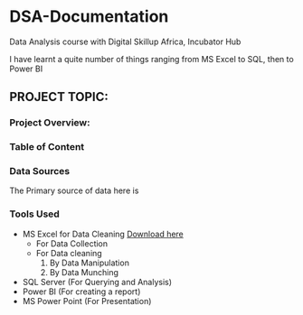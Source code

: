 # DSA-Documentation

Data Analysis course with Digital Skillup Africa, Incubator Hub

I have learnt a quite number of things ranging from MS Excel to SQL, then to Power BI

## PROJECT TOPIC:

### Project Overview:

### Table of Content

### Data Sources
The Primary source of data here is 

### Tools Used
- MS Excel for Data Cleaning [Download here](https://www.microsoft.com)
  - For Data Collection
  - For Data cleaning
    1. By Data Manipulation
    2. By Data Munching
- SQL Server (For Querying and Analysis)
- Power BI (For creating a report)
- MS Power Point (For Presentation)
